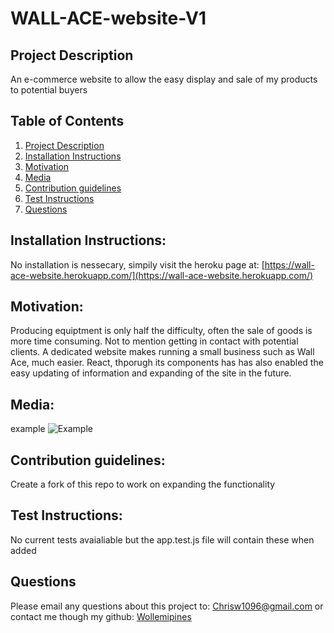 # WALL-ACE-website-V1

## Project Description <a name="project-description"></a>
An e-commerce website to allow the easy display and sale of my products to potential buyers

## Table of Contents
1. [Project Description](#project-description)
1. [Installation Instructions](#install)
1. [Motivation](#motivation)
1. [Media](#media)
1. [Contribution guidelines](#contribute)
1. [Test Instructions](#test)
1. [Questions](#questions)


## Installation Instructions: <a name="install"></a>
No installation is nessecary, simpily visit the heroku page at: [https://wall-ace-website.herokuapp.com/](https://wall-ace-website.herokuapp.com/)

## Motivation: <a name="motivation"></a>
Producing equiptment is only half the difficulty, often the sale of goods is more time consuming. Not to mention getting in contact with potential clients. A dedicated website makes running a small business such as Wall Ace, much easier.
React, thporugh its components has has also enabled the easy updating of information and expanding of the site in the future.

## Media: <a name="media"></a>
example
![Example](./public/wall-ace-website.herokuapp.com_.png)

## Contribution guidelines: <a name="contribute"></a>
Create a fork of this repo to work on expanding the functionality

## Test Instructions: <a name="test"></a>
No current tests avaialiable but the app.test.js file will contain these when added

## Questions <a name="questions"></a>
Please email any questions about this project to: Chrisw1096@gmail.com
or contact me though my github: 
[Wollemipines](https://github.com/Wollemipines)
